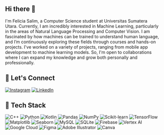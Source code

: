 ## Hi there 👋
I'm Felicia Salim, a Computer Science student at Universitas Sumatera Utara. Currently, I am incredibly interested in Machine Learning, particularly in the areas of Natural Language Processing and Computer Vision. I am fascinated by how machines can be trained to understand human language, and I’m continuously exploring these fields through courses and hands-on projects. I've worked on a variety of projects, ranging from mobile app development to machine learning models. So, I'm open to collaborations where I can expand my knowledge and grow both personally and professionally.

## 🔗 Let's Connect
[![Instagram](https://img.shields.io/badge/Instagram-E4405F?style=for-the-badge&logo=instagram&logoColor=white)](https://instagram.com/feliciasalim_)
[![LinkedIn](https://img.shields.io/badge/LinkedIn-0A66C2?style=for-the-badge&logo=linkedin&logoColor=white)](https://linkedin.com/in/felicia-salim)

## 🚀 Tech Stack  
![C++](https://img.shields.io/badge/C++-00599C?style=for-the-badge&logo=c%2B%2B&logoColor=white)
![Python](https://img.shields.io/badge/Python-3776AB?style=for-the-badge&logo=python&logoColor=white) 
![Kotlin](https://img.shields.io/badge/Kotlin-7F52FF?style=for-the-badge&logo=kotlin&logoColor=white) 
![Pandas](https://img.shields.io/badge/Pandas-150458?style=for-the-badge&logo=pandas&logoColor=white) 
![NumPy](https://img.shields.io/badge/NumPy-013243?style=for-the-badge&logo=numpy&logoColor=white) 
![Scikit-learn](https://img.shields.io/badge/Scikit--learn-F7931E?style=for-the-badge&logo=scikit-learn&logoColor=white) 
![TensorFlow](https://img.shields.io/badge/TensorFlow-FF6F00?style=for-the-badge&logo=tensorflow&logoColor=white) 
![Matplotlib](https://img.shields.io/badge/Matplotlib-ffffff?style=for-the-badge&logo=matplotlib&logoColor=black) 
![Seaborn](https://img.shields.io/badge/Seaborn-2D3E50?style=for-the-badge) 
![MySQL](https://img.shields.io/badge/MySQL-4479A1?style=for-the-badge&logo=mysql&logoColor=white) 
![SQLite](https://img.shields.io/badge/SQLite-003B57?style=for-the-badge&logo=sqlite&logoColor=white) 
![Firebase](https://img.shields.io/badge/Firebase-FFCA28?style=for-the-badge&logo=firebase&logoColor=black) 
![Vertex AI](https://img.shields.io/badge/Vertex%20AI-4285F4?style=for-the-badge&logo=googlecloud&logoColor=white) 
![Google Cloud](https://img.shields.io/badge/Google%20Cloud-4285F4?style=for-the-badge&logo=google-cloud&logoColor=white) 
![Figma](https://img.shields.io/badge/Figma-F24E1E?style=for-the-badge&logo=figma&logoColor=white) 
![Adobe Illustrator](https://img.shields.io/badge/Adobe%20Illustrator-FF9A00?style=for-the-badge&logo=adobeillustrator&logoColor=white) 
![Canva](https://img.shields.io/badge/Canva-00C4CC?style=for-the-badge&logo=canva&logoColor=white) 

